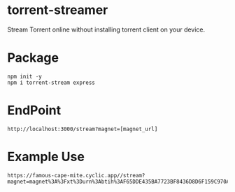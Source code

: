 # torrent-streamer
Stream Torrent online without installing torrent client on your device.
# Package 
``` 
npm init -y
npm i torrent-stream express
``` 
# EndPoint 
``` 
http://localhost:3000/stream?magnet=[magnet_url]
```

# Example Use 
``` 
https://famous-cape-mite.cyclic.app//stream?magnet=magnet%3A%3Fxt%3Durn%3Abtih%3AF65DDE435BA7723BF8436D8D6F159C970ACED316
```
